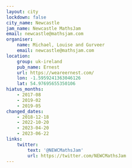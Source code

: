 ```yaml
---
layout: city
lockdown: false
city_name: Newcastle
jam_name: Newcastle MathsJam
email: newcastle@mathsjam.com
organiser:
    name: Michael, Louise and Gurveer
    email: newcastle@mathsjam.com
location:
    group: uk-ireland
    pub_name: Ernest
    url: https://weareernest.com/
    lon: -1.5959241363046126
    lat: 54.97695655350106
hiatus_months:
    - 2017-08
    - 2019-02
    - 2019-05
changed_dates:
    - 2018-12-18
    - 2022-10-20
    - 2023-04-20
    - 2023-06-22
links:
    twitter:
        text: '@NEWCMathsJam'
        url: https://twitter.com/NEWCMathsJam
---
```


